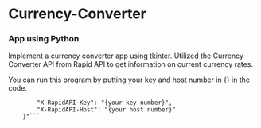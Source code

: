 # Currency-Converter
### App using Python

Implement a currency converter app using tkinter. Utilized the Currency Converter API from Rapid API to get information on current currency rates.

You can run this program by putting your key and host number in {} in the code.<br/>
```headers = {
        "X-RapidAPI-Key": "{your key number}",
        "X-RapidAPI-Host": "{your host number}"
    }"```
